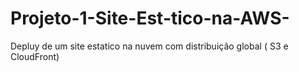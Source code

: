 # Projeto-1-Site-Est-tico-na-AWS-
Depluy de um site estatico na nuvem com distribuição global ( S3 e CloudFront)
